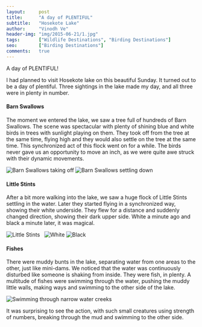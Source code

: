 ```yaml
---
layout:     post
title:      "A day of PLENTIFUL"
subtitle:   "Hosekote Lake"
author:     "Vinodh Ve"
header-img: "img/2015-06-21/1.jpg"
tags:       ["Wildlife Destinations", "Birding Destinations"]
seo:		["Birding Destinations"]
comments:   true
---
```


A day of PLENTIFUL!

I had planned to visit Hosekote lake on this beautiful Sunday. It turned out to be a day of plentiful. Three sightings in the lake made my day, and all three were in plenty in number.

<h4>Barn Swallows</h4>

The moment we entered the lake, we saw a tree full of hundreds of Barn Swallows. The scene was spectacular with plenty of shining blue and white birds in trees with sunlight playing on them. They took off from the tree at the same time, flying high and they would also settle on the tree at the same time. This synchronized act of this flock went on for a while. The birds never gave us an opportunity to move an inch, as we were quite awe struck with their dynamic movements. 

<img src="{{ site.baseurl}}/img/2015-06-21/2.jpg" alt="Barn Swallows taking off">
<img src="{{ site.baseurl}}/img/2015-06-21/3.jpg" alt="Barn Swallows settling down">

<h4>Little Stints</h4>

After a bit more walking into the lake, we saw a huge flock of Little Stints settling in the water. Later they started flying in a synchronized way, showing their white underside. They flew for a distance and suddenly changed direction, showing their dark upper side. White a minute ago and black a minute later, it was magical. 

<img src="{{ site.baseurl}}/img/2015-06-21/4.jpg" alt="Little Stints">
<img src="{{ site.baseurl}}/img/2015-06-21/5.jpg" alt="">
<img src="{{ site.baseurl}}/img/2015-06-21/6.jpg" alt="">
<img src="{{ site.baseurl}}/img/2015-06-21/7.jpg" alt="White">
<img src="{{ site.baseurl}}/img/2015-06-21/8.jpg" alt="Black">

<h4>Fishes</h4>

There were muddy bunts in the lake, separating water from one areas to the other, just like mini-dams. We noticed that the water was continuously disturbed like someone is shaking from inside. They were fish, in plenty. A multitude of fishes were swimming through the water, pushing the muddy little walls, making ways and swimming to the other side of the lake. 

<img src="{{ site.baseurl}}/img/2015-06-21/9.jpg" alt="Swimming through narrow water creeks">

It was surprising to see the action, with such small creatures using strength of numbers, breaking through the mud and swimming to the other side.

